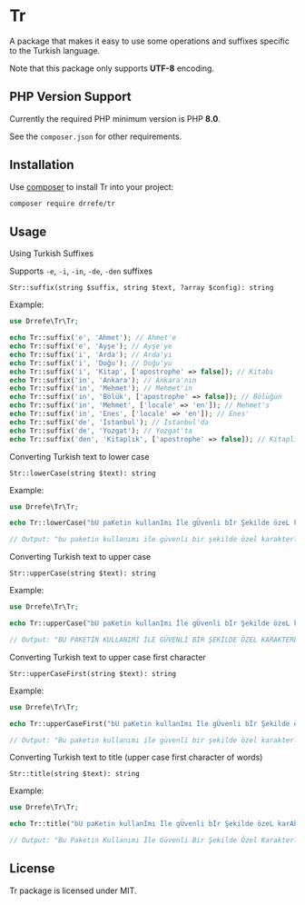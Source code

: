 # Tr

A package that makes it easy to use some operations and suffixes specific to the Turkish language.

Note that this package only supports __UTF-8__ encoding.

## PHP Version Support

Currently the required PHP minimum version is PHP __8.0__.

See the `composer.json` for other requirements.

## Installation

Use [composer](https://getcomposer.org) to install Tr into your project:

```sh
composer require drrefe/tr
```

## Usage

Using Turkish Suffixes

Supports `-e`, `-i`, `-in`, `-de`, `-den` suffixes

`Str::suffix(string $suffix, string $text, ?array $config): string`

Example:

```php
use Drrefe\Tr\Tr;

echo Tr::suffix('e', 'Ahmet'); // Ahmet'e
echo Tr::suffix('e', 'Ayşe'); // Ayşe'ye
echo Tr::suffix('i', 'Arda'); // Arda'yı
echo Tr::suffix('i', 'Doğu'); // Doğu'yu
echo Tr::suffix('i', 'Kitap', ['apostrophe' => false]); // Kitabı
echo Tr::suffix('in', 'Ankara'); // Ankara'nın
echo Tr::suffix('in', 'Mehmet'); // Mehmet'in
echo Tr::suffix('in', 'Bölük', ['apostrophe' => false]); // Bölüğün
echo Tr::suffix('in', 'Mehmet', ['locale' => 'en']); // Mehmet's
echo Tr::suffix('in', 'Enes', ['locale' => 'en']); // Enes'
echo Tr::suffix('de', 'İstanbul'); // İstanbul'da
echo Tr::suffix('de', 'Yozgat'); // Yozgat'ta
echo Tr::suffix('den', 'Kitaplık', ['apostrophe' => false]); // Kitaplıktan

```

Converting Turkish text to lower case

`Str::lowerCase(string $text): string`

Example:

```php
use Drrefe\Tr\Tr;

echo Tr::lowerCase("bU paKetin kullanImı İle gÜvenli bİr Şekilde özeL karAkteRleri dÖnüştÜrebilirsiniz.");

// Output: "bu paketin kullanımı ile güvenli bir şekilde özel karakterleri dönüştürebilirsiniz."
```

Converting Turkish text to upper case

`Str::upperCase(string $text): string`

Example:

```php
use Drrefe\Tr\Tr;

echo Tr::upperCase("bU paKetin kullanImı İle gÜvenli bİr Şekilde özeL karAkteRleri dÖnüştÜrebilirsiniz.");

// Output: "BU PAKETİN KULLANIMI İLE GÜVENLİ BİR ŞEKİLDE ÖZEL KARAKTERLERİ DÖNÜŞTÜREBİLİRSİNİZ."
```

Converting Turkish text to upper case first character

`Str::upperCaseFirst(string $text): string`

Example:

```php
use Drrefe\Tr\Tr;

echo Tr::upperCaseFirst("bU paKetin kullanImı İle gÜvenli bİr Şekilde özeL karAkteRleri dÖnüştÜrebilirsiniz.");

// Output: "Bu paketin kullanımı ile güvenli bir şekilde özel karakterleri dönüştürebilirsiniz."
```

Converting Turkish text to title (upper case first character of words)

`Str::title(string $text): string`

Example:

```php
use Drrefe\Tr\Tr;

echo Tr::title("bU paKetin kullanImı İle gÜvenli bİr Şekilde özeL karAkteRleri dÖnüştÜrebilirsiniz.");

// Output: "Bu Paketin Kullanımı İle Güvenli Bir Şekilde Özel Karakterleri Dönüştürebilirsiniz."
```

## License

Tr package is licensed under MIT.